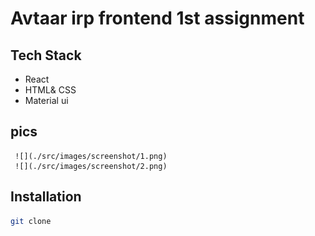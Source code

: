 # Avtaar irp frontend 1st assignment

## Tech Stack

- React
- HTML& CSS
- Material ui

## pics
     ![](./src/images/screenshot/1.png)
     ![](./src/images/screenshot/2.png)

## Installation

``` sh
git clone 
```
